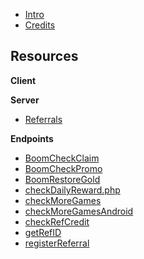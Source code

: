 <!-- docs/_sidebar.md -->

- [Intro](/)
- [Credits](/CREDITS.md)

## **Resources**

**Client**

**Server**

  - [Referrals](/resources/server/referral.md)

**Endpoints**
  - [BoomCheckClaim](/endpoints/boomCheckClaim.md)
  - [BoomCheckPromo](/endpoints/boomCheckPromo.md)
  - [BoomRestoreGold](/endpoints/BoomRestoreGold.md)
  - [checkDailyReward.php](endpoints/checkDailyReward.md)
  - [checkMoreGames](/endpoints/checkMoreGames.md)
  - [checkMoreGamesAndroid](/endpoints/checkMoreGamesAndroid.md)
  - [checkRefCredit](/endpoints/checkRefCredit.md)
  - [getRefID](/endpoints/getRefID.md)
  - [registerReferral](/endpoints/registerReferral.md)